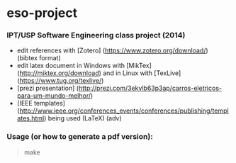 # eso-project

### IPT/USP Software Engineering class project (2014)

- edit references with [Zotero] (https://www.zotero.org/download/) (bibtex format)
- edit latex document in Windows with [MikTex] (http://miktex.org/download) and in Linux with [TexLive] (https://www.tug.org/texlive/)
- [prezi presentation] (http://prezi.com/3ekvlb63p3ap/carros-eletricos-para-um-mundo-melhor/)
- [IEEE templates] (http://www.ieee.org/conferences_events/conferences/publishing/templates.html) being used (LaTeX) (adv)

### Usage (or how to generate a pdf version):

> make


